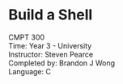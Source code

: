 # Build a Shell

CMPT 300  
Time: Year 3 - University  
Instructor: Steven Pearce  
Completed by: Brandon J Wong  
Language: C  